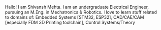 Hallo! I am Shivansh Mehta.
I am an undergraduate Electrical Engineer, pursuing an M.Eng. in Mechatronics & Robotics.
I love to learn stuff related to domains of:
Embedded Systems [STM32, ESP32], 
CAD/CAE/CAM [especially FDM 3D Printing toolchain], 
Control Systems/Theory
